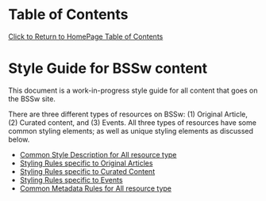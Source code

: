 
Table of Contents
===============================
[Click to Return to HomePage Table of Contents](../README.md)

# Style Guide for BSSw content

This document is a work-in-progress style guide for all content that goes on the BSSw site. 

There are three different types of resources on BSSw: (1) Original
Article, (2) Curated content, and (3) Events. All three types of
resources have some common styling elements; as well as unique
styling elements as discussed below.

* [Common Style Description for All resource type](StyleGuide/CommonLayout.md)
* [Styling Rules specific to Original Articles](StyleGuide/StylingOriginalArticle.md)
* [Styling Rules specific to Curated Content](StyleGuide/StylingCuratedContent.md)
* [Styling Rules specific to  Events](StyleGuide/StylingEvents.md)
* [Common Metadata Rules for All resource type](StyleGuide/Metadata.md)

